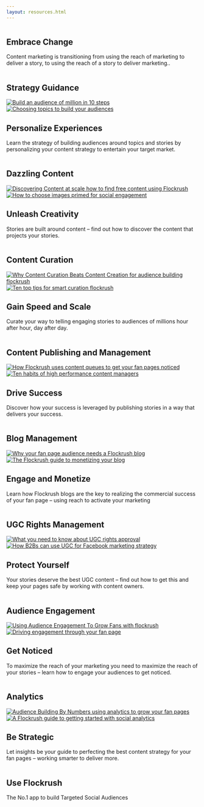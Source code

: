 ```yaml
---
layout: resources.html
---
```


<!-- Flockrush resources -->

 <div class="ui vertical stripe segment">
  <div class="ui container">
  <div class="ui padded grid">
  <div class="black row">
  <div class="column">
  <h2 class="ui inverted header">Embrace Change</h2>
  <p>Content marketing is transitioning from using the reach of marketing to deliver a story, to using the reach of a story to deliver marketing..</p>
</div>
</div>
  <div class="grey row">
  <div class="column">
  <h2>Strategy Guidance</h2>
</div>
</div>
  <div class="eight wide grey column">
  <a class="ui fluid image" href="/resources/How-to-build-an-audience-of-one-million-fans-in-ten-steps/"><img src="/img/resources/flockrush-build-an-audience-of-million-in-10-steps.jpg" alt="Build an audience of million in 10 steps"></a>
</div>
  <div class="eight wide grey column">
  <a class="ui fluid image" href="/resources/How-to-choose-a-topic-to-build-a-fan-page/"><img src="/img/resources/flockrush-How-to-choose-a-topic-to-build-an-audience.jpg" alt=" Choosing topics to build your audiences"></a>
</div>
  <div class="grey row">
  <div class="right aligned column">
  <h2 class="ui inverted header">Personalize Experiences</h2>
  <p>Learn the strategy of building audiences around topics and stories by personalizing your content strategy to entertain your target market.</p>
</div>
</div>
  <div class="yellow row">
  <div class="column">
  <h2>Dazzling Content</h2>
</div>
</div>
  <div class="eight wide yellow column">
  <a class="ui fluid image" href="/resources/Discovering-content-at-scale-how-to-find-high-performing-content-for-free-using-Flockrush/"><img src="/img/resources/discovering-content-at-scale–how-to-find-free-content-using-Flockrush.jpg" alt="Discovering Content at scale how to find free content using Flockrush"></a>
</div>
  <div class="eight wide yellow column">
  <a class="ui fluid image" href="/resources/How-to-choose-images-primed-for-social-engagement/"><img src="/img/resources/How-to-choose-images-primed-for-social-engagement.jpg" alt="How to choose images primed for social engagement"></a>
</div>
  <div class="yellow row">
  <div class="column">
  <h2 class="ui inverted header">Unleash Creativity</h2>
  <p>Stories are built around content – find out how to discover the content that projects your stories.</p>
</div>
</div>
  <div class="purple row">
  <div class="column">
  <h2>Content Curation</h2>
</div>
</div>
  <div class="eight wide purple column">
  <a class="ui fluid image" href="/resources/Why-Content-Curation-Beats-Content-Creation-for-audience-building/"><img src="/img/resources/Why-Content-Curation-Beats-Content-Creation-for-audience-building-flockrush.jpg" alt="Why Content Curation Beats Content Creation for audience building flockrush"></a>
</div>
  <div class="eight wide purple column">
  <a class="ui fluid image" href="/resources/Ten-top-tips-for-smart-curation/"><img src="/img/resources/Ten-top-tips-for-smart-curation-flockrush.jpg" alt="Ten top tips for smart curation flockrush"></a>
</div>
  <div class="purple row">
  <div class="right aligned column">
  <h2 class="ui inverted header">Gain Speed and Scale</h2>
  <p>Curate your way to telling engaging stories to audiences of millions hour after hour, day after day.
         </p>
</div>
</div>
  <div class="pink row">
  <div class="column">
  <h2>Content Publishing and Management</h2>
</div>
</div>
  <div class="eight wide pink column">
  <a class="ui fluid image" href="/resources/How-Flockrush-uses-content-queues-to-get-your-fan-pages-noticed/"><img src="/img/resources/How-Flockrush-uses-content-queues-to-get-your-fan-pages-noticed.jpg" alt="How Flockrush uses content queues to get your fan pages noticed"></a>
</div>
  <div class="eight wide pink column">
  <a class="ui fluid image" href="/resources/Ten-habits-of-high-performance-content-managers/"><img src="/img/resources/Ten-habits-of-high-performance-content-managers.jpg" alt="Ten habits of high performance content managers"></a>
</div>
  <div class="pink row">
  <div class="column">
  <h2 class="ui inverted header">Drive Success</h2>
  <p>Discover how your success is leveraged by publishing stories in a way that delivers your success.</p>
</div>
</div>
  <div class="green row">
  <div class="column">
  <h2>Blog Management</h2>
</div>
</div>
  <div class="eight wide green column">
  <a class="ui fluid image" href="/resources/Why-your-fan-page-audience-needs-a-Flockrush-blog/"><img src="/img/resources/Why-your-fanpage-audience-needs-a-Flockrush-blog.jpg" alt="Why your fan page audience needs a Flockrush blog"></a>
</div>
  <div class="eight wide green column">
  <a class="ui fluid image" href="/resources/The-Flockrush-guide-to-monetizing-your-blog/"><img src="/img/resources/The-Flockrush-guide-to-monetizing-your-blog.jpg" alt="The Flockrush guide to monetizing your blog"></a>
</div>
  <div class="green row">
  <div class="right aligned column">
  <h2 class="ui inverted header">Engage and Monetize</h2>
  <p>Learn how Flockrush blogs are the key to realizing the commercial success of your fan page – using reach to activate your marketing</p>
</div>
</div>
  <div class="orange row">
  <div class="column">
  <h2>UGC Rights Management</h2>
</div>
</div>
  <div class="eight wide orange column">
  <a class="ui fluid image" href="/resources/What-you-need-to-know-about-UGC-rights-approval/"><img src="/img/resources/What-you-need-to-know-about-UGC-rights-approval.jpg" alt="What you need to know about UGC rights approval"></a>
</div>
  <div class="eight wide orange column">
  <a class="ui fluid image" href="/resources/How-B2Bs-can-use-user-generated-content-to-unlock-a-Facebook-marketing-strategy/"><img src="/img/resources/How-B2Bs-can-use-user-generated-content-to-unlock-a-Facebook-marketing-strategy.jpg" alt="How B2Bs can use UGC for Facebook marketing strategy"></a>
</div>
  <div class="orange row">
  <div class="column">
  <h2 class="ui inverted header">Protect Yourself</h2>
  <p>Your stories deserve the best UGC content – find out how to get this and keep your pages safe by working with content owners.</p>
</div>
</div>
  <div class="blue row">
  <div class="column">
  <h2>Audience Engagement</h2>
</div>
</div>
  <div class="eight wide blue column">
  <a class="ui fluid image" href="/resources/Using-Audience-Engagement-To-Grow-Fans/"><img src="/img/resources/Using-Audience-Engagement-To-Grow-Fans-with-flockrush.jpg" alt="Using Audience Engagement To Grow Fans with flockrush"></a>
</div>
  <div class="eight wide blue column">
  <a class="ui fluid image" href="/resources/Driving-engagement-through-your-fan-page-audience/"><img src="/img/resources/Driving-engagement-through-your-fan-page-audience.jpg" alt="Driving engagement through your fan page"></a>
</div>
  <a class="ui fluid image" href="/resources/Driving-engagement-through-your-fan-page-audience/">
</a>
  <div class="blue row">
  <div class="right aligned column">
  <h2 class="ui inverted header">Get Noticed</h2>
  <p>To maximize the reach of your marketing you need to maximize the reach of your stories – learn how to engage your audiences to get noticed.</p>
</div>
</div>
  <div class="teal row">
  <div class="column">
  <h2>Analytics</h2>
</div>
</div>
  <div class="eight wide teal column">
  <a class="ui fluid image" href="/resources/Audience-Building-By-Numbers-using-analytics-to-grow-your-fan-pages/"><img src="/img/resources/Audience-Building-By-Numbers-using-analytics-to-grow-your-fan-pages.jpg" alt="Audience Building By Numbers using analytics to grow your fan pages"></a>
</div>
  <div class="eight wide teal column">
  <a class="ui fluid image" href="/resources/The-Flockrush-guide-to-beginners-social-analytics/"><img src="/img/resources/The-Flockrush-guide-to-beginners-social-analytics.jpg" alt="A Flockrush guide to getting started with social analytics"></a>
</div>
  <div class="teal row">
  <div class="column">
  <h2 class="ui inverted header">Be Strategic</h2>
  <p>Let insights be your guide to perfecting the best content strategy for your fan pages – working smarter to deliver more.</p>
</div>
</div>
  <div class="black row">
  <div class="right aligned column">
  <h2 class="ui inverted header">Use Flockrush</h2>
  <p>The No.1 app to build Targeted Social Audiences</p>
</div>
</div>
</div>
</div>
</div>
